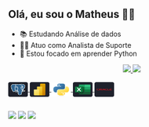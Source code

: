 ## Olá, eu sou o Matheus 🤙🏽



- 📚 Estudando Análise de dados
- 👩‍💻 Atuo como Analista de Suporte
- 🎯 Estou focado em aprender Python


<div align="center">
  <a href="https://github.com/matheussofc">
  <img height="150em" src="https://github-readme-stats.vercel.app/api?username=matheussofc&show_icons=true&theme=dark&include_all_commits=true&count_private=true"/>
  <img height="150em" src="https://github-readme-stats.vercel.app/api/top-langs/?username=matheussofc&layout=compact&langs_count=7&theme=dark"/>
</div>
  
<div style="display: inline_block"><br>
  <img align="center" alt="Matheus-Post" height="30" width="40" src="https://github.com/gui-bus/TechIcons/blob/main/Dark/Postgresql.svg">
  <img align="center" alt="Matheus-PowerBI" height="30" width="40" src="https://github.com/gui-bus/TechIcons/blob/main/Dark/Power%20BI.svg">
  <img align="center" alt="Matheus-Python" height="30" width="40" src="https://raw.githubusercontent.com/devicons/devicon/master/icons/python/python-original.svg">
  <img align="center" alt="Matheus-Excel" height="30" width="40" src="https://github.com/gui-bus/TechIcons/blob/main/Dark/Excel.svg">
  <img align="center" alt="Matheus-Oracle" height="30" width="40" src="https://github.com/gui-bus/TechIcons/blob/main/Dark/Oracle.svg">
</div>
  
   ##
  
<div>
  <a href="https://www.linkedin.com/in/eumatheussantos/" target="_blank"><img src="https://img.shields.io/badge/-LinkedIn-%230077B5?style=for-the-badge&logo=linkedin&logoColor=white" target="_blank"></a> 
  <a href="https://api.whatsapp.com/send?phone=5582996429922&text=Ol%C3%A1!" target="_blank"><img src="https://img.shields.io/badge/WhatsApp-25D366?style=for-the-badge&logo=whatsapp&logoColor=white" target="_blank"></a> 
  <a href="mailto:matheusscode@gmail.com""><img src="https://img.shields.io/badge/Gmail-D14836?style=for-the-badge&logo=gmail&logoColor=white" target="_blank"></a>  
</div>
